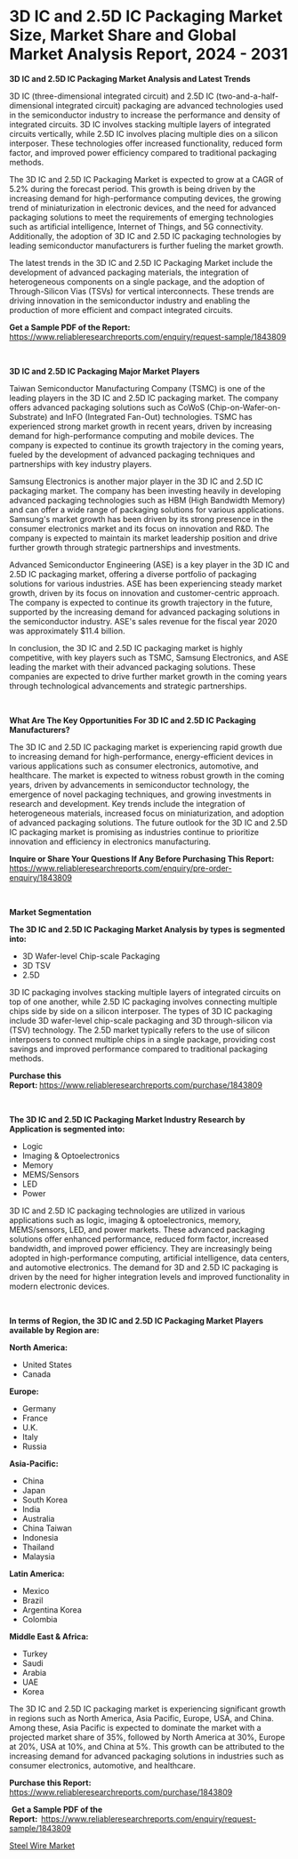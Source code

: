 <p><h1>3D IC and 2.5D IC Packaging Market Size, Market Share and Global Market Analysis Report, 2024 - 2031</h1></p><p><strong>3D IC and 2.5D IC Packaging Market Analysis and Latest Trends</strong></p>
<p><p>3D IC (three-dimensional integrated circuit) and 2.5D IC (two-and-a-half-dimensional integrated circuit) packaging are advanced technologies used in the semiconductor industry to increase the performance and density of integrated circuits. 3D IC involves stacking multiple layers of integrated circuits vertically, while 2.5D IC involves placing multiple dies on a silicon interposer. These technologies offer increased functionality, reduced form factor, and improved power efficiency compared to traditional packaging methods.</p><p>The 3D IC and 2.5D IC Packaging Market is expected to grow at a CAGR of 5.2% during the forecast period. This growth is being driven by the increasing demand for high-performance computing devices, the growing trend of miniaturization in electronic devices, and the need for advanced packaging solutions to meet the requirements of emerging technologies such as artificial intelligence, Internet of Things, and 5G connectivity. Additionally, the adoption of 3D IC and 2.5D IC packaging technologies by leading semiconductor manufacturers is further fueling the market growth.</p><p>The latest trends in the 3D IC and 2.5D IC Packaging Market include the development of advanced packaging materials, the integration of heterogeneous components on a single package, and the adoption of Through-Silicon Vias (TSVs) for vertical interconnects. These trends are driving innovation in the semiconductor industry and enabling the production of more efficient and compact integrated circuits.</p></p>
<p><strong>Get a Sample PDF of the Report:&nbsp;</strong> <a href="https://www.reliableresearchreports.com/enquiry/request-sample/1843809">https://www.reliableresearchreports.com/enquiry/request-sample/1843809</a></p>
<p>&nbsp;</p>
<p><strong>3D IC and 2.5D IC Packaging Major Market Players</strong></p>
<p><p>Taiwan Semiconductor Manufacturing Company (TSMC) is one of the leading players in the 3D IC and 2.5D IC packaging market. The company offers advanced packaging solutions such as CoWoS (Chip-on-Wafer-on-Substrate) and InFO (Integrated Fan-Out) technologies. TSMC has experienced strong market growth in recent years, driven by increasing demand for high-performance computing and mobile devices. The company is expected to continue its growth trajectory in the coming years, fueled by the development of advanced packaging techniques and partnerships with key industry players.</p><p>Samsung Electronics is another major player in the 3D IC and 2.5D IC packaging market. The company has been investing heavily in developing advanced packaging technologies such as HBM (High Bandwidth Memory) and can offer a wide range of packaging solutions for various applications. Samsung's market growth has been driven by its strong presence in the consumer electronics market and its focus on innovation and R&D. The company is expected to maintain its market leadership position and drive further growth through strategic partnerships and investments.</p><p>Advanced Semiconductor Engineering (ASE) is a key player in the 3D IC and 2.5D IC packaging market, offering a diverse portfolio of packaging solutions for various industries. ASE has been experiencing steady market growth, driven by its focus on innovation and customer-centric approach. The company is expected to continue its growth trajectory in the future, supported by the increasing demand for advanced packaging solutions in the semiconductor industry. ASE's sales revenue for the fiscal year 2020 was approximately $11.4 billion.</p><p>In conclusion, the 3D IC and 2.5D IC packaging market is highly competitive, with key players such as TSMC, Samsung Electronics, and ASE leading the market with their advanced packaging solutions. These companies are expected to drive further market growth in the coming years through technological advancements and strategic partnerships.</p></p>
<p>&nbsp;</p>
<p><strong>What Are The Key Opportunities For 3D IC and 2.5D IC Packaging Manufacturers?</strong></p>
<p><p>The 3D IC and 2.5D IC packaging market is experiencing rapid growth due to increasing demand for high-performance, energy-efficient devices in various applications such as consumer electronics, automotive, and healthcare. The market is expected to witness robust growth in the coming years, driven by advancements in semiconductor technology, the emergence of novel packaging techniques, and growing investments in research and development. Key trends include the integration of heterogeneous materials, increased focus on miniaturization, and adoption of advanced packaging solutions. The future outlook for the 3D IC and 2.5D IC packaging market is promising as industries continue to prioritize innovation and efficiency in electronics manufacturing.</p></p>
<p><strong>Inquire or Share Your Questions If Any Before Purchasing This Report:</strong> <a href="https://www.reliableresearchreports.com/enquiry/pre-order-enquiry/1843809">https://www.reliableresearchreports.com/enquiry/pre-order-enquiry/1843809</a></p>
<p>&nbsp;</p>
<p><strong>Market Segmentation</strong></p>
<p><strong>The 3D IC and 2.5D IC Packaging Market Analysis by types is segmented into:</strong></p>
<p><ul><li>3D Wafer-level Chip-scale Packaging</li><li>3D TSV</li><li>2.5D</li></ul></p>
<p><p>3D IC packaging involves stacking multiple layers of integrated circuits on top of one another, while 2.5D IC packaging involves connecting multiple chips side by side on a silicon interposer. The types of 3D IC packaging include 3D wafer-level chip-scale packaging and 3D through-silicon via (TSV) technology. The 2.5D market typically refers to the use of silicon interposers to connect multiple chips in a single package, providing cost savings and improved performance compared to traditional packaging methods.</p></p>
<p><strong>Purchase this Report:&nbsp;</strong><a href="https://www.reliableresearchreports.com/purchase/1843809">https://www.reliableresearchreports.com/purchase/1843809</a></p>
<p>&nbsp;</p>
<p><strong>The 3D IC and 2.5D IC Packaging Market Industry Research by Application is segmented into:</strong></p>
<p><ul><li>Logic</li><li>Imaging & Optoelectronics</li><li>Memory</li><li>MEMS/Sensors</li><li>LED</li><li>Power</li></ul></p>
<p><p>3D IC and 2.5D IC packaging technologies are utilized in various applications such as logic, imaging & optoelectronics, memory, MEMS/sensors, LED, and power markets. These advanced packaging solutions offer enhanced performance, reduced form factor, increased bandwidth, and improved power efficiency. They are increasingly being adopted in high-performance computing, artificial intelligence, data centers, and automotive electronics. The demand for 3D and 2.5D IC packaging is driven by the need for higher integration levels and improved functionality in modern electronic devices.</p></p>
<p>&nbsp;</p>
<p><strong>In terms of Region, the 3D IC and 2.5D IC Packaging Market Players available by Region are:</strong></p>
<p>
    <p> <strong> North America: </strong>
        <ul>
            <li>United States</li>
            <li>Canada</li>
        </ul>
        </p> 
    <p> <strong> Europe: </strong>
        <ul>
            <li>Germany</li>
            <li>France</li>
            <li>U.K.</li>
            <li>Italy</li>
            <li>Russia</li>
        </ul>
        </p> 
    <p> <strong> Asia-Pacific: </strong>
        <ul>
            <li>China</li>
            <li>Japan</li>
            <li>South Korea</li>
            <li>India</li>
            <li>Australia</li>
            <li>China Taiwan</li>
            <li>Indonesia</li>
            <li>Thailand</li>
            <li>Malaysia</li>
        </ul>
        </p> 
    <p> <strong> Latin America: </strong>
        <ul>
            <li>Mexico</li>
            <li>Brazil</li>
            <li>Argentina Korea</li>
            <li>Colombia</li>
        </ul>
        </p> 
    <p> <strong> Middle East & Africa: </strong>
        <ul>
            <li>Turkey</li>
            <li>Saudi</li>
            <li>Arabia</li>
            <li>UAE</li>
            <li>Korea</li>
        </ul>
    </p>
    </p>
<p><p>The 3D IC and 2.5D IC packaging market is experiencing significant growth in regions such as North America, Asia Pacific, Europe, USA, and China. Among these, Asia Pacific is expected to dominate the market with a projected market share of 35%, followed by North America at 30%, Europe at 20%, USA at 10%, and China at 5%. This growth can be attributed to the increasing demand for advanced packaging solutions in industries such as consumer electronics, automotive, and healthcare.</p></p>
<p><strong>Purchase this Report: </strong><a href="https://www.reliableresearchreports.com/purchase/1843809">https://www.reliableresearchreports.com/purchase/1843809</a></p>
<p>&nbsp;<strong>Get a Sample PDF of the Report:&nbsp;&nbsp;</strong><a href="https://www.reliableresearchreports.com/enquiry/request-sample/1843809">https://www.reliableresearchreports.com/enquiry/request-sample/1843809</a></p>
<p><strong></strong></p>
<p><p><a href="https://noble-drawer-34c.notion.site/Steel-Wire-Market-Size-Reflecting-a-Forecast-Till-2031-Market-By-Type-By-Application-and-By-Geogra-79c2591dbe3245059198869cfdb27a39">Steel Wire Market</a></p></p>